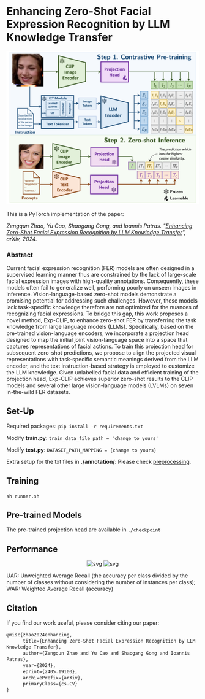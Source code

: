 # Enhancing Zero-Shot Facial Expression Recognition by LLM Knowledge Transfer

<p align="center">
    <img src="./img/structure.png" alt="svg" width="600"/>
</p>

This is a PyTorch implementation of the paper:

*Zengqun Zhao, Yu Cao, Shaogang Gong, and Ioannis Patras. "[Enhancing Zero-Shot Facial Expression Recognition by LLM Knowledge Transfer](https://arxiv.org/abs/2405.19100)", arXiv, 2024.*

### Abstract
Current facial expression recognition (FER) models are often designed in a supervised learning manner thus are constrained by the lack of large-scale facial expression images with high-quality annotations. Consequently, these models often fail to generalize well, performing poorly on unseen images in inference. Vision-language-based zero-shot models demonstrate a promising potential for addressing such challenges. However, these models lack task-specific knowledge therefore are not optimized for the nuances of recognizing facial expressions. To bridge this gap, this work proposes a novel method, Exp-CLIP, to enhance zero-shot FER by transferring the task knowledge from large language models (LLMs). Specifically, based on the pre-trained vision-language encoders, we incorporate a projection head designed to map the initial joint vision-language space into a space that captures representations of facial actions. To train this projection head for subsequent zero-shot predictions, we propose to align the projected visual representations with task-specific semantic meanings derived from the LLM encoder, and the text instruction-based strategy is employed to customize the LLM knowledge. Given unlabelled facial data and efficient training of the projection head, Exp-CLIP achieves superior zero-shot results to the CLIP models and several other large vision-language models (LVLMs) on seven in-the-wild FER datasets.

## Set-Up
Required packages: ```pip install -r requirements.txt```

Modify **train.py**: ```train_data_file_path = 'change to yours'```

Modify **test.py**: ```DATASET_PATH_MAPPING = {change to yours}```

Extra setup for the txt files in **./annotation/**: Please check [preprocessing](https://github.com/zengqunzhao/DFER-CLIP/tree/main/annotation).

## Training
```sh runner.sh```

## Pre-trained Models
The pre-trained projection head are available in ```./checkpoint```

## Performance
<p align="center">
    <img src="./img/tab1.png" alt="svg" width="600"/>
    <img src="./img/tab2.png" alt="svg" width="600"/>
</p>

UAR: Unweighted Average Recall (the accuracy per class divided by the number of classes without considering the number of
instances per class); 
WAR: Weighted Average Recall (accuracy)

## Citation
If you find our work useful, please consider citing our paper:
```
@misc{zhao2024enhancing,
      title={Enhancing Zero-Shot Facial Expression Recognition by LLM Knowledge Transfer}, 
      author={Zengqun Zhao and Yu Cao and Shaogang Gong and Ioannis Patras},
      year={2024},
      eprint={2405.19100},
      archivePrefix={arXiv},
      primaryClass={cs.CV}
}
```